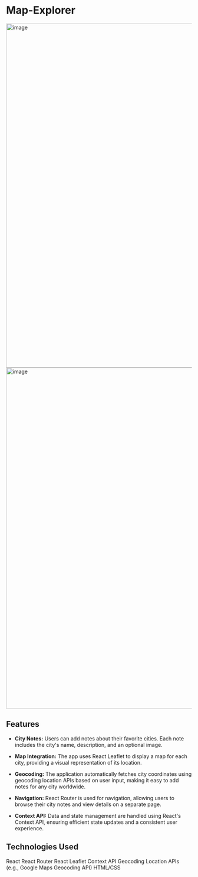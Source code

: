 # Map-Explorer

<img width="931" alt="image" src="https://github.com/yaddeepak/Map-Explorer/assets/91468349/da4922eb-5057-4866-9cae-a19f6533c32f">
<img width="923" alt="image" src="https://github.com/yaddeepak/Map-Explorer/assets/91468349/8183f28f-01c1-49a0-ac45-d955307aa46b">

## Features

- **City Notes:** Users can add notes about their favorite cities. Each note includes the city's name, description, and an optional image.

- **Map Integration:** The app uses React Leaflet to display a map for each city, providing a visual representation of its location.

- **Geocoding:** The application automatically fetches city coordinates using geocoding location APIs based on user input, making it easy to add notes for any city worldwide.

- **Navigation:** React Router is used for navigation, allowing users to browse their city notes and view details on a separate page.

- **Context API:** Data and state management are handled using React's Context API, ensuring efficient state updates and a consistent user experience.

## Technologies Used
React
React Router
React Leaflet
Context API
Geocoding Location APIs (e.g., Google Maps Geocoding API)
HTML/CSS
